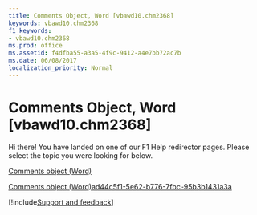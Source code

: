```yaml
---
title: Comments Object, Word [vbawd10.chm2368]
keywords: vbawd10.chm2368
f1_keywords:
- vbawd10.chm2368
ms.prod: office
ms.assetid: f4dfba55-a3a5-4f9c-9412-a4e7bb72ac7b
ms.date: 06/08/2017
localization_priority: Normal
---
```



# Comments Object, Word [vbawd10.chm2368]

Hi there! You have landed on one of our F1 Help redirector pages. Please select the topic you were looking for below.

[Comments object (Word)](http://msdn.microsoft.com/library/e384b37a-50e3-a214-52a8-6fda2acc4991%28Office.15%29.aspx)

[Comments object (Word)ad44c5f1-5e62-b776-7fbc-95b3b1431a3a](http://msdn.microsoft.com/library/ad44c5f1-5e62-b776-7fbc-95b3b1431a3a%28Office.15%29.aspx)

[!include[Support and feedback](~/includes/feedback-boilerplate.md)]
